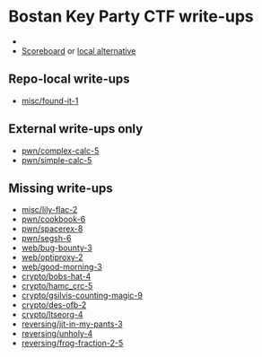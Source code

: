 # Bostan Key Party CTF write-ups

* <TODO>
* [Scoreboard](TODO) or [local alternative](score.txt)

## Repo-local write-ups

* [misc/found-it-1](misc/found-it-1)

## External write-ups only

* [pwn/complex-calc-5](pwn/complex-calc-5)
* [pwn/simple-calc-5](pwn/simple-calc-5)

## Missing write-ups

* [misc/lily-flac-2](misc/lily-flac-2)
* [pwn/cookbook-6](pwn/cookbook-6)
* [pwn/spacerex-8](pwn/spacerex-8)
* [pwn/segsh-6](pwn/segsh-6)
* [web/bug-bounty-3](web/bug-bounty-3)
* [web/optiproxy-2](web/optiproxy-2)
* [web/good-morning-3](web/good-morning-3)
* [crypto/bobs-hat-4](crypto/bobs-hat-4)
* [crypto/hamc_crc-5](crypto/hamc_crc-5)
* [crypto/gsilvis-counting-magic-9](crypto/gsilvis-counting-magic-9)
* [crypto/des-ofb-2](crypto/des-ofb-2)
* [crypto/ltseorg-4](crypto/ltseorg-4)
* [reversing/jit-in-my-pants-3](reversing/jit-in-my-pants-3)
* [reversing/unholy-4](reversing/unholy-4)
* [reversing/frog-fraction-2-5](reversing/frog-fraction-2-5)
